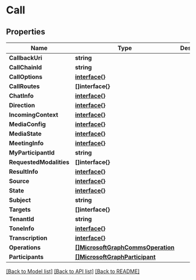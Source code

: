 # Call

## Properties

Name | Type | Description | Notes
------------ | ------------- | ------------- | -------------
**CallbackUri** | **string** |  | [optional] 
**CallChainId** | **string** |  | [optional] 
**CallOptions** | [**interface{}**](.md) |  | [optional] 
**CallRoutes** | **[]interface{}** |  | [optional] 
**ChatInfo** | [**interface{}**](.md) |  | [optional] 
**Direction** | [**interface{}**](.md) |  | [optional] 
**IncomingContext** | [**interface{}**](.md) |  | [optional] 
**MediaConfig** | [**interface{}**](.md) |  | [optional] 
**MediaState** | [**interface{}**](.md) |  | [optional] 
**MeetingInfo** | [**interface{}**](.md) |  | [optional] 
**MyParticipantId** | **string** |  | [optional] 
**RequestedModalities** | **[]interface{}** |  | [optional] 
**ResultInfo** | [**interface{}**](.md) |  | [optional] 
**Source** | [**interface{}**](.md) |  | [optional] 
**State** | [**interface{}**](.md) |  | [optional] 
**Subject** | **string** |  | [optional] 
**Targets** | **[]interface{}** |  | [optional] 
**TenantId** | **string** |  | [optional] 
**ToneInfo** | [**interface{}**](.md) |  | [optional] 
**Transcription** | [**interface{}**](.md) |  | [optional] 
**Operations** | [**[]MicrosoftGraphCommsOperation**](microsoft.graph.commsOperation.md) |  | [optional] 
**Participants** | [**[]MicrosoftGraphParticipant**](microsoft.graph.participant.md) |  | [optional] 

[[Back to Model list]](../README.md#documentation-for-models) [[Back to API list]](../README.md#documentation-for-api-endpoints) [[Back to README]](../README.md)


